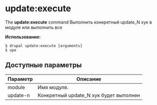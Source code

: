 # update:execute
The **update:execute** command Выполнить конкретный update_N хук в модуле или выполнить все

**Использование:**
```
$ drupal update:execute [arguments] 
$ upe  
```

## Доступные параметры
Параметр | Описание
---------|-------------
module | Имя модуля.
update-n | Конкретный update_N хук будет выполнен
